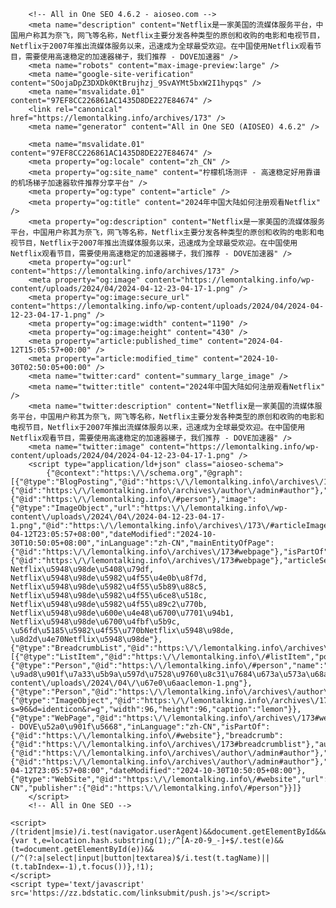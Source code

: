 <!DOCTYPE html>
<html dir="ltr" lang="zh-Hans" prefix="og: https://ogp.me/ns#">
<head>
<meta charset="UTF-8">
<meta name="viewport" content="width=device-width, initial-scale=1">
<link rel="profile" href="http://gmpg.org/xfn/11">
<title>2024年中国大陆如何注册观看Netflix</title>
	<style>img:is([sizes="auto" i], [sizes^="auto," i]) { contain-intrinsic-size: 3000px 1500px }</style>
	
		<!-- All in One SEO 4.6.2 - aioseo.com -->
		<meta name="description" content="Netflix是一家美国的流媒体服务平台，中国用户称其为奈飞，网飞等名称，Netflix主要分发各种类型的原创和收购的电影和电视节目，Netflix于2007年推出流媒体服务以来，迅速成为全球最受欢迎。在中国使用Netflix观看节目，需要使用高速稳定的加速器梯子，我们推荐 - DOVE加速器" />
		<meta name="robots" content="max-image-preview:large" />
		<meta name="google-site-verification" content="SOojaDpZ3DXDk0KtBrujhzj_9SvAYMt5bxW2I1hypqs" />
		<meta name="msvalidate.01" content="97EF8CC226861AC1435D8DE227E84674" />
		<link rel="canonical" href="https://lemontalking.info/archives/173" />
		<meta name="generator" content="All in One SEO (AIOSEO) 4.6.2" />

		<meta name="msvalidate.01" content="97EF8CC226861AC1435D8DE227E84674" />
		<meta property="og:locale" content="zh_CN" />
		<meta property="og:site_name" content="柠檬机场测评 - 高速稳定好用靠谱的机场梯子加速器软件推荐分享平台" />
		<meta property="og:type" content="article" />
		<meta property="og:title" content="2024年中国大陆如何注册观看Netflix" />
		<meta property="og:description" content="Netflix是一家美国的流媒体服务平台，中国用户称其为奈飞，网飞等名称，Netflix主要分发各种类型的原创和收购的电影和电视节目，Netflix于2007年推出流媒体服务以来，迅速成为全球最受欢迎。在中国使用Netflix观看节目，需要使用高速稳定的加速器梯子，我们推荐 - DOVE加速器" />
		<meta property="og:url" content="https://lemontalking.info/archives/173" />
		<meta property="og:image" content="https://lemontalking.info/wp-content/uploads/2024/04/2024-04-12-23-04-17-1.png" />
		<meta property="og:image:secure_url" content="https://lemontalking.info/wp-content/uploads/2024/04/2024-04-12-23-04-17-1.png" />
		<meta property="og:image:width" content="1190" />
		<meta property="og:image:height" content="430" />
		<meta property="article:published_time" content="2024-04-12T15:05:57+00:00" />
		<meta property="article:modified_time" content="2024-10-30T02:50:05+00:00" />
		<meta name="twitter:card" content="summary_large_image" />
		<meta name="twitter:title" content="2024年中国大陆如何注册观看Netflix" />
		<meta name="twitter:description" content="Netflix是一家美国的流媒体服务平台，中国用户称其为奈飞，网飞等名称，Netflix主要分发各种类型的原创和收购的电影和电视节目，Netflix于2007年推出流媒体服务以来，迅速成为全球最受欢迎。在中国使用Netflix观看节目，需要使用高速稳定的加速器梯子，我们推荐 - DOVE加速器" />
		<meta name="twitter:image" content="https://lemontalking.info/wp-content/uploads/2024/04/2024-04-12-23-04-17-1.png" />
		<script type="application/ld+json" class="aioseo-schema">
			{"@context":"https:\/\/schema.org","@graph":[{"@type":"BlogPosting","@id":"https:\/\/lemontalking.info\/archives\/173#blogposting","name":"2024\u5e74\u4e2d\u56fd\u5927\u9646\u5982\u4f55\u6ce8\u518c\u89c2\u770bNetflix","headline":"2024\u5e74\u4e2d\u56fd\u5927\u9646\u5982\u4f55\u6ce8\u518c\u89c2\u770bNetflix","author":{"@id":"https:\/\/lemontalking.info\/archives\/author\/admin#author"},"publisher":{"@id":"https:\/\/lemontalking.info\/#person"},"image":{"@type":"ImageObject","url":"https:\/\/lemontalking.info\/wp-content\/uploads\/2024\/04\/2024-04-12-23-04-17-1.png","@id":"https:\/\/lemontalking.info\/archives\/173\/#articleImage","width":1190,"height":430},"datePublished":"2024-04-12T23:05:57+08:00","dateModified":"2024-10-30T10:50:05+08:00","inLanguage":"zh-CN","mainEntityOfPage":{"@id":"https:\/\/lemontalking.info\/archives\/173#webpage"},"isPartOf":{"@id":"https:\/\/lemontalking.info\/archives\/173#webpage"},"articleSection":"\u8d44\u6e90\u6559\u7a0b, Netflix\u5948\u98de\u5408\u79df, Netflix\u5948\u98de\u5982\u4f55\u4e0b\u8f7d, Netflix\u5948\u98de\u5982\u4f55\u5b89\u88c5, Netflix\u5948\u98de\u5982\u4f55\u6ce8\u518c, Netflix\u5948\u98de\u5982\u4f55\u89c2\u770b, Netflix\u5948\u98de\u600e\u4e48\u6700\u7701\u94b1, Netflix\u5948\u98de\u6700\u4fbf\u5b9c, \u56fd\u5185\u5982\u4f55\u770bNetflix\u5948\u98de, \u8d2d\u4e70Netflix\u5948\u98de"},{"@type":"BreadcrumbList","@id":"https:\/\/lemontalking.info\/archives\/173#breadcrumblist","itemListElement":[{"@type":"ListItem","@id":"https:\/\/lemontalking.info\/#listItem","position":1,"name":"\u4e3b\u9801"}]},{"@type":"Person","@id":"https:\/\/lemontalking.info\/#person","name":"\u67e0\u6aac\u7535\u53f0-\u9ad8\u901f\u7a33\u5b9a\u597d\u7528\u9760\u8c31\u7684\u673a\u573a\u68af\u5b50\u52a0\u901f\u5668\u8f6f\u4ef6\u63a8\u8350\u5206\u4eab\u5e73\u53f0","image":"https:\/\/lemontalking.info\/wp-content\/uploads\/2024\/04\/\u67e0\u6aaclemon-1.png"},{"@type":"Person","@id":"https:\/\/lemontalking.info\/archives\/author\/admin#author","url":"https:\/\/lemontalking.info\/archives\/author\/admin","name":"lemon","image":{"@type":"ImageObject","@id":"https:\/\/lemontalking.info\/archives\/173#authorImage","url":"https:\/\/secure.gravatar.com\/avatar\/5bc902b79810261e27a40a65643e2e78?s=96&d=identicon&r=g","width":96,"height":96,"caption":"lemon"}},{"@type":"WebPage","@id":"https:\/\/lemontalking.info\/archives\/173#webpage","url":"https:\/\/lemontalking.info\/archives\/173","name":"2024\u5e74\u4e2d\u56fd\u5927\u9646\u5982\u4f55\u6ce8\u518c\u89c2\u770bNetflix","description":"Netflix\u662f\u4e00\u5bb6\u7f8e\u56fd\u7684\u6d41\u5a92\u4f53\u670d\u52a1\u5e73\u53f0\uff0c\u4e2d\u56fd\u7528\u6237\u79f0\u5176\u4e3a\u5948\u98de\uff0c\u7f51\u98de\u7b49\u540d\u79f0\uff0cNetflix\u4e3b\u8981\u5206\u53d1\u5404\u79cd\u7c7b\u578b\u7684\u539f\u521b\u548c\u6536\u8d2d\u7684\u7535\u5f71\u548c\u7535\u89c6\u8282\u76ee\uff0cNetflix\u4e8e2007\u5e74\u63a8\u51fa\u6d41\u5a92\u4f53\u670d\u52a1\u4ee5\u6765\uff0c\u8fc5\u901f\u6210\u4e3a\u5168\u7403\u6700\u53d7\u6b22\u8fce\u3002\u5728\u4e2d\u56fd\u4f7f\u7528Netflix\u89c2\u770b\u8282\u76ee\uff0c\u9700\u8981\u4f7f\u7528\u9ad8\u901f\u7a33\u5b9a\u7684\u52a0\u901f\u5668\u68af\u5b50\uff0c\u6211\u4eec\u63a8\u8350 - DOVE\u52a0\u901f\u5668","inLanguage":"zh-CN","isPartOf":{"@id":"https:\/\/lemontalking.info\/#website"},"breadcrumb":{"@id":"https:\/\/lemontalking.info\/archives\/173#breadcrumblist"},"author":{"@id":"https:\/\/lemontalking.info\/archives\/author\/admin#author"},"creator":{"@id":"https:\/\/lemontalking.info\/archives\/author\/admin#author"},"datePublished":"2024-04-12T23:05:57+08:00","dateModified":"2024-10-30T10:50:05+08:00"},{"@type":"WebSite","@id":"https:\/\/lemontalking.info\/#website","url":"https:\/\/lemontalking.info\/","name":"\u67e0\u6aac\u7535\u53f0","description":"\u9ad8\u901f\u7a33\u5b9a\u597d\u7528\u9760\u8c31\u7684\u673a\u573a\u68af\u5b50\u52a0\u901f\u5668\u8f6f\u4ef6\u63a8\u8350\u5206\u4eab\u5e73\u53f0","inLanguage":"zh-CN","publisher":{"@id":"https:\/\/lemontalking.info\/#person"}}]}
		</script>
		<!-- All in One SEO -->

<link rel='dns-prefetch' href='//lemontalking.info' />
<link rel='dns-prefetch' href='//www.googletagmanager.com' />
<link rel='dns-prefetch' href='//fonts.googleapis.com' />
<link rel="alternate" type="application/rss+xml" title="柠檬机场测评 &raquo; Feed" href="https://lemontalking.info/feed" />
<link rel="alternate" type="application/rss+xml" title="柠檬机场测评 &raquo; 评论 Feed" href="https://lemontalking.info/comments/feed" />
<link rel="alternate" type="application/rss+xml" title="柠檬机场测评 &raquo; 2024年中国大陆如何注册观看Netflix 评论 Feed" href="https://lemontalking.info/archives/173/feed" />
		<!-- This site uses the Google Analytics by MonsterInsights plugin v9.2.2 - Using Analytics tracking - https://www.monsterinsights.com/ -->
		<!-- Note: MonsterInsights is not currently configured on this site. The site owner needs to authenticate with Google Analytics in the MonsterInsights settings panel. -->
					<!-- No tracking code set -->
				<!-- / Google Analytics by MonsterInsights -->
		<script type="text/javascript">
/* <![CDATA[ */
window._wpemojiSettings = {"baseUrl":"https:\/\/s.w.org\/images\/core\/emoji\/15.0.3\/72x72\/","ext":".png","svgUrl":"https:\/\/s.w.org\/images\/core\/emoji\/15.0.3\/svg\/","svgExt":".svg","source":{"concatemoji":"https:\/\/lemontalking.info\/wp-includes\/js\/wp-emoji-release.min.js?ver=6.7.1"}};
/*! This file is auto-generated */
!function(i,n){var o,s,e;function c(e){try{var t={supportTests:e,timestamp:(new Date).valueOf()};sessionStorage.setItem(o,JSON.stringify(t))}catch(e){}}function p(e,t,n){e.clearRect(0,0,e.canvas.width,e.canvas.height),e.fillText(t,0,0);var t=new Uint32Array(e.getImageData(0,0,e.canvas.width,e.canvas.height).data),r=(e.clearRect(0,0,e.canvas.width,e.canvas.height),e.fillText(n,0,0),new Uint32Array(e.getImageData(0,0,e.canvas.width,e.canvas.height).data));return t.every(function(e,t){return e===r[t]})}function u(e,t,n){switch(t){case"flag":return n(e,"\ud83c\udff3\ufe0f\u200d\u26a7\ufe0f","\ud83c\udff3\ufe0f\u200b\u26a7\ufe0f")?!1:!n(e,"\ud83c\uddfa\ud83c\uddf3","\ud83c\uddfa\u200b\ud83c\uddf3")&&!n(e,"\ud83c\udff4\udb40\udc67\udb40\udc62\udb40\udc65\udb40\udc6e\udb40\udc67\udb40\udc7f","\ud83c\udff4\u200b\udb40\udc67\u200b\udb40\udc62\u200b\udb40\udc65\u200b\udb40\udc6e\u200b\udb40\udc67\u200b\udb40\udc7f");case"emoji":return!n(e,"\ud83d\udc26\u200d\u2b1b","\ud83d\udc26\u200b\u2b1b")}return!1}function f(e,t,n){var r="undefined"!=typeof WorkerGlobalScope&&self instanceof WorkerGlobalScope?new OffscreenCanvas(300,150):i.createElement("canvas"),a=r.getContext("2d",{willReadFrequently:!0}),o=(a.textBaseline="top",a.font="600 32px Arial",{});return e.forEach(function(e){o[e]=t(a,e,n)}),o}function t(e){var t=i.createElement("script");t.src=e,t.defer=!0,i.head.appendChild(t)}"undefined"!=typeof Promise&&(o="wpEmojiSettingsSupports",s=["flag","emoji"],n.supports={everything:!0,everythingExceptFlag:!0},e=new Promise(function(e){i.addEventListener("DOMContentLoaded",e,{once:!0})}),new Promise(function(t){var n=function(){try{var e=JSON.parse(sessionStorage.getItem(o));if("object"==typeof e&&"number"==typeof e.timestamp&&(new Date).valueOf()<e.timestamp+604800&&"object"==typeof e.supportTests)return e.supportTests}catch(e){}return null}();if(!n){if("undefined"!=typeof Worker&&"undefined"!=typeof OffscreenCanvas&&"undefined"!=typeof URL&&URL.createObjectURL&&"undefined"!=typeof Blob)try{var e="postMessage("+f.toString()+"("+[JSON.stringify(s),u.toString(),p.toString()].join(",")+"));",r=new Blob([e],{type:"text/javascript"}),a=new Worker(URL.createObjectURL(r),{name:"wpTestEmojiSupports"});return void(a.onmessage=function(e){c(n=e.data),a.terminate(),t(n)})}catch(e){}c(n=f(s,u,p))}t(n)}).then(function(e){for(var t in e)n.supports[t]=e[t],n.supports.everything=n.supports.everything&&n.supports[t],"flag"!==t&&(n.supports.everythingExceptFlag=n.supports.everythingExceptFlag&&n.supports[t]);n.supports.everythingExceptFlag=n.supports.everythingExceptFlag&&!n.supports.flag,n.DOMReady=!1,n.readyCallback=function(){n.DOMReady=!0}}).then(function(){return e}).then(function(){var e;n.supports.everything||(n.readyCallback(),(e=n.source||{}).concatemoji?t(e.concatemoji):e.wpemoji&&e.twemoji&&(t(e.twemoji),t(e.wpemoji)))}))}((window,document),window._wpemojiSettings);
/* ]]> */
</script>
<style id='wp-emoji-styles-inline-css' type='text/css'>

	img.wp-smiley, img.emoji {
		display: inline !important;
		border: none !important;
		box-shadow: none !important;
		height: 1em !important;
		width: 1em !important;
		margin: 0 0.07em !important;
		vertical-align: -0.1em !important;
		background: none !important;
		padding: 0 !important;
	}
</style>
<link rel='stylesheet' id='wp-block-library-css' href='https://lemontalking.info/wp-includes/css/dist/block-library/style.min.css?ver=6.7.1' type='text/css' media='all' />
<style id='classic-theme-styles-inline-css' type='text/css'>
/*! This file is auto-generated */
.wp-block-button__link{color:#fff;background-color:#32373c;border-radius:9999px;box-shadow:none;text-decoration:none;padding:calc(.667em + 2px) calc(1.333em + 2px);font-size:1.125em}.wp-block-file__button{background:#32373c;color:#fff;text-decoration:none}
</style>
<style id='global-styles-inline-css' type='text/css'>
:root{--wp--preset--aspect-ratio--square: 1;--wp--preset--aspect-ratio--4-3: 4/3;--wp--preset--aspect-ratio--3-4: 3/4;--wp--preset--aspect-ratio--3-2: 3/2;--wp--preset--aspect-ratio--2-3: 2/3;--wp--preset--aspect-ratio--16-9: 16/9;--wp--preset--aspect-ratio--9-16: 9/16;--wp--preset--color--black: #000000;--wp--preset--color--cyan-bluish-gray: #abb8c3;--wp--preset--color--white: #ffffff;--wp--preset--color--pale-pink: #f78da7;--wp--preset--color--vivid-red: #cf2e2e;--wp--preset--color--luminous-vivid-orange: #ff6900;--wp--preset--color--luminous-vivid-amber: #fcb900;--wp--preset--color--light-green-cyan: #7bdcb5;--wp--preset--color--vivid-green-cyan: #00d084;--wp--preset--color--pale-cyan-blue: #8ed1fc;--wp--preset--color--vivid-cyan-blue: #0693e3;--wp--preset--color--vivid-purple: #9b51e0;--wp--preset--gradient--vivid-cyan-blue-to-vivid-purple: linear-gradient(135deg,rgba(6,147,227,1) 0%,rgb(155,81,224) 100%);--wp--preset--gradient--light-green-cyan-to-vivid-green-cyan: linear-gradient(135deg,rgb(122,220,180) 0%,rgb(0,208,130) 100%);--wp--preset--gradient--luminous-vivid-amber-to-luminous-vivid-orange: linear-gradient(135deg,rgba(252,185,0,1) 0%,rgba(255,105,0,1) 100%);--wp--preset--gradient--luminous-vivid-orange-to-vivid-red: linear-gradient(135deg,rgba(255,105,0,1) 0%,rgb(207,46,46) 100%);--wp--preset--gradient--very-light-gray-to-cyan-bluish-gray: linear-gradient(135deg,rgb(238,238,238) 0%,rgb(169,184,195) 100%);--wp--preset--gradient--cool-to-warm-spectrum: linear-gradient(135deg,rgb(74,234,220) 0%,rgb(151,120,209) 20%,rgb(207,42,186) 40%,rgb(238,44,130) 60%,rgb(251,105,98) 80%,rgb(254,248,76) 100%);--wp--preset--gradient--blush-light-purple: linear-gradient(135deg,rgb(255,206,236) 0%,rgb(152,150,240) 100%);--wp--preset--gradient--blush-bordeaux: linear-gradient(135deg,rgb(254,205,165) 0%,rgb(254,45,45) 50%,rgb(107,0,62) 100%);--wp--preset--gradient--luminous-dusk: linear-gradient(135deg,rgb(255,203,112) 0%,rgb(199,81,192) 50%,rgb(65,88,208) 100%);--wp--preset--gradient--pale-ocean: linear-gradient(135deg,rgb(255,245,203) 0%,rgb(182,227,212) 50%,rgb(51,167,181) 100%);--wp--preset--gradient--electric-grass: linear-gradient(135deg,rgb(202,248,128) 0%,rgb(113,206,126) 100%);--wp--preset--gradient--midnight: linear-gradient(135deg,rgb(2,3,129) 0%,rgb(40,116,252) 100%);--wp--preset--font-size--small: 13px;--wp--preset--font-size--medium: 20px;--wp--preset--font-size--large: 36px;--wp--preset--font-size--x-large: 42px;--wp--preset--spacing--20: 0.44rem;--wp--preset--spacing--30: 0.67rem;--wp--preset--spacing--40: 1rem;--wp--preset--spacing--50: 1.5rem;--wp--preset--spacing--60: 2.25rem;--wp--preset--spacing--70: 3.38rem;--wp--preset--spacing--80: 5.06rem;--wp--preset--shadow--natural: 6px 6px 9px rgba(0, 0, 0, 0.2);--wp--preset--shadow--deep: 12px 12px 50px rgba(0, 0, 0, 0.4);--wp--preset--shadow--sharp: 6px 6px 0px rgba(0, 0, 0, 0.2);--wp--preset--shadow--outlined: 6px 6px 0px -3px rgba(255, 255, 255, 1), 6px 6px rgba(0, 0, 0, 1);--wp--preset--shadow--crisp: 6px 6px 0px rgba(0, 0, 0, 1);}:where(.is-layout-flex){gap: 0.5em;}:where(.is-layout-grid){gap: 0.5em;}body .is-layout-flex{display: flex;}.is-layout-flex{flex-wrap: wrap;align-items: center;}.is-layout-flex > :is(*, div){margin: 0;}body .is-layout-grid{display: grid;}.is-layout-grid > :is(*, div){margin: 0;}:where(.wp-block-columns.is-layout-flex){gap: 2em;}:where(.wp-block-columns.is-layout-grid){gap: 2em;}:where(.wp-block-post-template.is-layout-flex){gap: 1.25em;}:where(.wp-block-post-template.is-layout-grid){gap: 1.25em;}.has-black-color{color: var(--wp--preset--color--black) !important;}.has-cyan-bluish-gray-color{color: var(--wp--preset--color--cyan-bluish-gray) !important;}.has-white-color{color: var(--wp--preset--color--white) !important;}.has-pale-pink-color{color: var(--wp--preset--color--pale-pink) !important;}.has-vivid-red-color{color: var(--wp--preset--color--vivid-red) !important;}.has-luminous-vivid-orange-color{color: var(--wp--preset--color--luminous-vivid-orange) !important;}.has-luminous-vivid-amber-color{color: var(--wp--preset--color--luminous-vivid-amber) !important;}.has-light-green-cyan-color{color: var(--wp--preset--color--light-green-cyan) !important;}.has-vivid-green-cyan-color{color: var(--wp--preset--color--vivid-green-cyan) !important;}.has-pale-cyan-blue-color{color: var(--wp--preset--color--pale-cyan-blue) !important;}.has-vivid-cyan-blue-color{color: var(--wp--preset--color--vivid-cyan-blue) !important;}.has-vivid-purple-color{color: var(--wp--preset--color--vivid-purple) !important;}.has-black-background-color{background-color: var(--wp--preset--color--black) !important;}.has-cyan-bluish-gray-background-color{background-color: var(--wp--preset--color--cyan-bluish-gray) !important;}.has-white-background-color{background-color: var(--wp--preset--color--white) !important;}.has-pale-pink-background-color{background-color: var(--wp--preset--color--pale-pink) !important;}.has-vivid-red-background-color{background-color: var(--wp--preset--color--vivid-red) !important;}.has-luminous-vivid-orange-background-color{background-color: var(--wp--preset--color--luminous-vivid-orange) !important;}.has-luminous-vivid-amber-background-color{background-color: var(--wp--preset--color--luminous-vivid-amber) !important;}.has-light-green-cyan-background-color{background-color: var(--wp--preset--color--light-green-cyan) !important;}.has-vivid-green-cyan-background-color{background-color: var(--wp--preset--color--vivid-green-cyan) !important;}.has-pale-cyan-blue-background-color{background-color: var(--wp--preset--color--pale-cyan-blue) !important;}.has-vivid-cyan-blue-background-color{background-color: var(--wp--preset--color--vivid-cyan-blue) !important;}.has-vivid-purple-background-color{background-color: var(--wp--preset--color--vivid-purple) !important;}.has-black-border-color{border-color: var(--wp--preset--color--black) !important;}.has-cyan-bluish-gray-border-color{border-color: var(--wp--preset--color--cyan-bluish-gray) !important;}.has-white-border-color{border-color: var(--wp--preset--color--white) !important;}.has-pale-pink-border-color{border-color: var(--wp--preset--color--pale-pink) !important;}.has-vivid-red-border-color{border-color: var(--wp--preset--color--vivid-red) !important;}.has-luminous-vivid-orange-border-color{border-color: var(--wp--preset--color--luminous-vivid-orange) !important;}.has-luminous-vivid-amber-border-color{border-color: var(--wp--preset--color--luminous-vivid-amber) !important;}.has-light-green-cyan-border-color{border-color: var(--wp--preset--color--light-green-cyan) !important;}.has-vivid-green-cyan-border-color{border-color: var(--wp--preset--color--vivid-green-cyan) !important;}.has-pale-cyan-blue-border-color{border-color: var(--wp--preset--color--pale-cyan-blue) !important;}.has-vivid-cyan-blue-border-color{border-color: var(--wp--preset--color--vivid-cyan-blue) !important;}.has-vivid-purple-border-color{border-color: var(--wp--preset--color--vivid-purple) !important;}.has-vivid-cyan-blue-to-vivid-purple-gradient-background{background: var(--wp--preset--gradient--vivid-cyan-blue-to-vivid-purple) !important;}.has-light-green-cyan-to-vivid-green-cyan-gradient-background{background: var(--wp--preset--gradient--light-green-cyan-to-vivid-green-cyan) !important;}.has-luminous-vivid-amber-to-luminous-vivid-orange-gradient-background{background: var(--wp--preset--gradient--luminous-vivid-amber-to-luminous-vivid-orange) !important;}.has-luminous-vivid-orange-to-vivid-red-gradient-background{background: var(--wp--preset--gradient--luminous-vivid-orange-to-vivid-red) !important;}.has-very-light-gray-to-cyan-bluish-gray-gradient-background{background: var(--wp--preset--gradient--very-light-gray-to-cyan-bluish-gray) !important;}.has-cool-to-warm-spectrum-gradient-background{background: var(--wp--preset--gradient--cool-to-warm-spectrum) !important;}.has-blush-light-purple-gradient-background{background: var(--wp--preset--gradient--blush-light-purple) !important;}.has-blush-bordeaux-gradient-background{background: var(--wp--preset--gradient--blush-bordeaux) !important;}.has-luminous-dusk-gradient-background{background: var(--wp--preset--gradient--luminous-dusk) !important;}.has-pale-ocean-gradient-background{background: var(--wp--preset--gradient--pale-ocean) !important;}.has-electric-grass-gradient-background{background: var(--wp--preset--gradient--electric-grass) !important;}.has-midnight-gradient-background{background: var(--wp--preset--gradient--midnight) !important;}.has-small-font-size{font-size: var(--wp--preset--font-size--small) !important;}.has-medium-font-size{font-size: var(--wp--preset--font-size--medium) !important;}.has-large-font-size{font-size: var(--wp--preset--font-size--large) !important;}.has-x-large-font-size{font-size: var(--wp--preset--font-size--x-large) !important;}
:where(.wp-block-post-template.is-layout-flex){gap: 1.25em;}:where(.wp-block-post-template.is-layout-grid){gap: 1.25em;}
:where(.wp-block-columns.is-layout-flex){gap: 2em;}:where(.wp-block-columns.is-layout-grid){gap: 2em;}
:root :where(.wp-block-pullquote){font-size: 1.5em;line-height: 1.6;}
</style>
<link rel='stylesheet' id='ansar-import-css' href='https://lemontalking.info/wp-content/plugins/ansar-import/public/css/ansar-import-public.css?ver=1.0.5' type='text/css' media='all' />
<link rel='stylesheet' id='blogus-fonts-css' href='//fonts.googleapis.com/css?family=Rubik%3A400%2C500%2C700%7CJosefin+Sans%3A400%2C500%2C700%26display%3Dswap&#038;subset=latin%2Clatin-ext' type='text/css' media='all' />
<link rel='stylesheet' id='blogus-google-fonts-css' href='//fonts.googleapis.com/css?family=ABeeZee%7CAbel%7CAbril+Fatface%7CAclonica%7CAcme%7CActor%7CAdamina%7CAdvent+Pro%7CAguafina+Script%7CAkronim%7CAladin%7CAldrich%7CAlef%7CAlegreya%7CAlegreya+SC%7CAlegreya+Sans%7CAlegreya+Sans+SC%7CAlex+Brush%7CAlfa+Slab+One%7CAlice%7CAlike%7CAlike+Angular%7CAllan%7CAllerta%7CAllerta+Stencil%7CAllura%7CAlmendra%7CAlmendra+Display%7CAlmendra+SC%7CAmarante%7CAmaranth%7CAmatic+SC%7CAmatica+SC%7CAmethysta%7CAmiko%7CAmiri%7CAmita%7CAnaheim%7CAndada%7CAndika%7CAngkor%7CAnnie+Use+Your+Telescope%7CAnonymous+Pro%7CAntic%7CAntic+Didone%7CAntic+Slab%7CAnton%7CArapey%7CArbutus%7CArbutus+Slab%7CArchitects+Daughter%7CArchivo+Black%7CArchivo+Narrow%7CAref+Ruqaa%7CArima+Madurai%7CArimo%7CArizonia%7CArmata%7CArtifika%7CArvo%7CArya%7CAsap%7CAsar%7CAsset%7CAssistant%7CAstloch%7CAsul%7CAthiti%7CAtma%7CAtomic+Age%7CAubrey%7CAudiowide%7CAutour+One%7CAverage%7CAverage+Sans%7CAveria+Gruesa+Libre%7CAveria+Libre%7CAveria+Sans+Libre%7CAveria+Serif+Libre%7CBad+Script%7CBaloo%7CBaloo+Bhai%7CBaloo+Da%7CBaloo+Thambi%7CBalthazar%7CBangers%7CBasic%7CBattambang%7CBaumans%7CBayon%7CBelgrano%7CBelleza%7CBenchNine%7CBentham%7CBerkshire+Swash%7CBevan%7CBigelow+Rules%7CBigshot+One%7CBilbo%7CBilbo+Swash+Caps%7CBioRhyme%7CBioRhyme+Expanded%7CBiryani%7CBitter%7CBlack+Ops+One%7CBokor%7CBonbon%7CBoogaloo%7CBowlby+One%7CBowlby+One+SC%7CBrawler%7CBree+Serif%7CBubblegum+Sans%7CBubbler+One%7CBuda%7CBuenard%7CBungee%7CBungee+Hairline%7CBungee+Inline%7CBungee+Outline%7CBungee+Shade%7CButcherman%7CButterfly+Kids%7CCabin%7CCabin+Condensed%7CCabin+Sketch%7CCaesar+Dressing%7CCagliostro%7CCairo%7CCalligraffitti%7CCambay%7CCambo%7CCandal%7CCantarell%7CCantata+One%7CCantora+One%7CCapriola%7CCardo%7CCarme%7CCarrois+Gothic%7CCarrois+Gothic+SC%7CCarter+One%7CCatamaran%7CCaudex%7CCaveat%7CCaveat+Brush%7CCedarville+Cursive%7CCeviche+One%7CChanga%7CChanga+One%7CChango%7CChathura%7CChau+Philomene+One%7CChela+One%7CChelsea+Market%7CChenla%7CCherry+Cream+Soda%7CCherry+Swash%7CChewy%7CChicle%7CChivo%7CChonburi%7CCinzel%7CCinzel+Decorative%7CClicker+Script%7CCoda%7CCoda+Caption%7CCodystar%7CCoiny%7CCombo%7CComfortaa%7CComing+Soon%7CConcert+One%7CCondiment%7CContent%7CContrail+One%7CConvergence%7CCookie%7CCopse%7CCorben%7CCormorant%7CCormorant+Garamond%7CCormorant+Infant%7CCormorant+SC%7CCormorant+Unicase%7CCormorant+Upright%7CCourgette%7CCousine%7CCoustard%7CCovered+By+Your+Grace%7CCrafty+Girls%7CCreepster%7CCrete+Round%7CCrimson+Text%7CCroissant+One%7CCrushed%7CCuprum%7CCutive%7CCutive+Mono%7CDamion%7CDancing+Script%7CDangrek%7CDavid+Libre%7CDawning+of+a+New+Day%7CDays+One%7CDekko%7CDelius%7CDelius+Swash+Caps%7CDelius+Unicase%7CDella+Respira%7CDenk+One%7CDevonshire%7CDhurjati%7CDidact+Gothic%7CDiplomata%7CDiplomata+SC%7CDomine%7CDonegal+One%7CDoppio+One%7CDorsa%7CDosis%7CDr+Sugiyama%7CDroid+Sans%7CDroid+Sans+Mono%7CDroid+Serif%7CDuru+Sans%7CDynalight%7CEB+Garamond%7CEagle+Lake%7CEater%7CEconomica%7CEczar%7CEk+Mukta%7CEl+Messiri%7CElectrolize%7CElsie%7CElsie+Swash+Caps%7CEmblema+One%7CEmilys+Candy%7CEngagement%7CEnglebert%7CEnriqueta%7CErica+One%7CEsteban%7CEuphoria+Script%7CEwert%7CExo%7CExo+2%7CExpletus+Sans%7CFanwood+Text%7CFarsan%7CFascinate%7CFascinate+Inline%7CFaster+One%7CFasthand%7CFauna+One%7CFederant%7CFedero%7CFelipa%7CFenix%7CFinger+Paint%7CFira+Mono%7CFira+Sans%7CFjalla+One%7CFjord+One%7CFlamenco%7CFlavors%7CFondamento%7CFontdiner+Swanky%7CForum%7CFrancois+One%7CFrank+Ruhl+Libre%7CFreckle+Face%7CFredericka+the+Great%7CFredoka+One%7CFreehand%7CFresca%7CFrijole%7CFruktur%7CFugaz+One%7CGFS+Didot%7CGFS+Neohellenic%7CGabriela%7CGafata%7CGalada%7CGaldeano%7CGalindo%7CGentium+Basic%7CGentium+Book+Basic%7CGeo%7CGeostar%7CGeostar+Fill%7CGermania+One%7CGidugu%7CGilda+Display%7CGive+You+Glory%7CGlass+Antiqua%7CGlegoo%7CGloria+Hallelujah%7CGoblin+One%7CGochi+Hand%7CGorditas%7CGoudy+Bookletter+1911%7CGraduate%7CGrand+Hotel%7CGravitas+One%7CGreat+Vibes%7CGriffy%7CGruppo%7CGudea%7CGurajada%7CHabibi%7CHalant%7CHammersmith+One%7CHanalei%7CHanalei+Fill%7CHandlee%7CHanuman%7CHappy+Monkey%7CHarmattan%7CHeadland+One%7CHeebo%7CHenny+Penny%7CHerr+Von+Muellerhoff%7CHind%7CHind+Guntur%7CHind+Madurai%7CHind+Siliguri%7CHind+Vadodara%7CHoltwood+One+SC%7CHomemade+Apple%7CHomenaje%7CIM+Fell+DW+Pica%7CIM+Fell+DW+Pica+SC%7CIM+Fell+Double+Pica%7CIM+Fell+Double+Pica+SC%7CIM+Fell+English%7CIM+Fell+English+SC%7CIM+Fell+French+Canon%7CIM+Fell+French+Canon+SC%7CIM+Fell+Great+Primer%7CIM+Fell+Great+Primer+SC%7CIceberg%7CIceland%7CImprima%7CInconsolata%7CInder%7CIndie+Flower%7CInika%7CInknut+Antiqua%7CIrish+Grover%7CIstok+Web%7CItaliana%7CItalianno%7CItim%7CJacques+Francois%7CJacques+Francois+Shadow%7CJaldi%7CJim+Nightshade%7CJockey+One%7CJolly+Lodger%7CJomhuria%7CJosefin+Sans%7CJosefin+Slab%7CJoti+One%7CJudson%7CJulee%7CJulius+Sans+One%7CJunge%7CJura%7CJust+Another+Hand%7CJust+Me+Again+Down+Here%7CKadwa%7CKalam%7CKameron%7CKanit%7CKantumruy%7CKarla%7CKarma%7CKatibeh%7CKaushan+Script%7CKavivanar%7CKavoon%7CKdam+Thmor%7CKeania+One%7CKelly+Slab%7CKenia%7CKhand%7CKhmer%7CKhula%7CKite+One%7CKnewave%7CKotta+One%7CKoulen%7CKranky%7CKreon%7CKristi%7CKrona+One%7CKumar+One%7CKumar+One+Outline%7CKurale%7CLa+Belle+Aurore%7CLaila%7CLakki+Reddy%7CLalezar%7CLancelot%7CLateef%7CLato%7CLeague+Script%7CLeckerli+One%7CLedger%7CLekton%7CLemon%7CLemonada%7CLibre+Baskerville%7CLibre+Franklin%7CLife+Savers%7CLilita+One%7CLily+Script+One%7CLimelight%7CLinden+Hill%7CLobster%7CLobster+Two%7CLondrina+Outline%7CLondrina+Shadow%7CLondrina+Sketch%7CLondrina+Solid%7CLora%7CLove+Ya+Like+A+Sister%7CLoved+by+the+King%7CLovers+Quarrel%7CLuckiest+Guy%7CLusitana%7CLustria%7CMacondo%7CMacondo+Swash+Caps%7CMada%7CMagra%7CMaiden+Orange%7CMaitree%7CMako%7CMallanna%7CMandali%7CMarcellus%7CMarcellus+SC%7CMarck+Script%7CMargarine%7CMarko+One%7CMarmelad%7CMartel%7CMartel+Sans%7CMarvel%7CMate%7CMate+SC%7CMaven+Pro%7CMcLaren%7CMeddon%7CMedievalSharp%7CMedula+One%7CMeera+Inimai%7CMegrim%7CMeie+Script%7CMerienda%7CMerienda+One%7CMerriweather%7CMerriweather+Sans%7CMetal%7CMetal+Mania%7CMetamorphous%7CMetrophobic%7CMichroma%7CMilonga%7CMiltonian%7CMiltonian+Tattoo%7CMiniver%7CMiriam+Libre%7CMirza%7CMiss+Fajardose%7CMitr%7CModak%7CModern+Antiqua%7CMogra%7CMolengo%7CMolle%7CMonda%7CMonofett%7CMonoton%7CMonsieur+La+Doulaise%7CMontaga%7CMontez%7CMontserrat%7CMontserrat+Alternates%7CMontserrat+Subrayada%7CMoul%7CMoulpali%7CMountains+of+Christmas%7CMouse+Memoirs%7CMr+Bedfort%7CMr+Dafoe%7CMr+De+Haviland%7CMrs+Saint+Delafield%7CMrs+Sheppards%7CMukta+Vaani%7CMuli%7CMystery+Quest%7CNTR%7CNeucha%7CNeuton%7CNew+Rocker%7CNews+Cycle%7CNiconne%7CNixie+One%7CNobile%7CNokora%7CNorican%7CNosifer%7CNothing+You+Could+Do%7CNoticia+Text%7CNoto+Sans%7CNoto+Serif%7CNova+Cut%7CNova+Flat%7CNova+Mono%7CNova+Oval%7CNova+Round%7CNova+Script%7CNova+Slim%7CNova+Square%7CNumans%7CNunito%7COdor+Mean+Chey%7COffside%7COld+Standard+TT%7COldenburg%7COleo+Script%7COleo+Script+Swash+Caps%7COpen+Sans%7COpen+Sans+Condensed%7COranienbaum%7COrbitron%7COregano%7COrienta%7COriginal+Surfer%7COswald%7COver+the+Rainbow%7COverlock%7COverlock+SC%7COvo%7COxygen%7COxygen+Mono%7CPT+Mono%7CPT+Sans%7CPT+Sans+Caption%7CPT+Sans+Narrow%7CPT+Serif%7CPT+Serif+Caption%7CPacifico%7CPalanquin%7CPalanquin+Dark%7CPaprika%7CParisienne%7CPassero+One%7CPassion+One%7CPathway+Gothic+One%7CPatrick+Hand%7CPatrick+Hand+SC%7CPattaya%7CPatua+One%7CPavanam%7CPaytone+One%7CPeddana%7CPeralta%7CPermanent+Marker%7CPetit+Formal+Script%7CPetrona%7CPhilosopher%7CPiedra%7CPinyon+Script%7CPirata+One%7CPlaster%7CPlay%7CPlayball%7CPlayfair+Display%7CPlayfair+Display+SC%7CPodkova%7CPoiret+One%7CPoller+One%7CPoly%7CPompiere%7CPontano+Sans%7CPoppins%7CPort+Lligat+Sans%7CPort+Lligat+Slab%7CPragati+Narrow%7CPrata%7CPreahvihear%7CPress+Start+2P%7CPridi%7CPrincess+Sofia%7CProciono%7CPrompt%7CProsto+One%7CProza+Libre%7CPuritan%7CPurple+Purse%7CQuando%7CQuantico%7CQuattrocento%7CQuattrocento+Sans%7CQuestrial%7CQuicksand%7CQuintessential%7CQwigley%7CRacing+Sans+One%7CRadley%7CRajdhani%7CRakkas%7CRaleway%7CRaleway+Dots%7CRamabhadra%7CRamaraja%7CRambla%7CRammetto+One%7CRanchers%7CRancho%7CRanga%7CRasa%7CRationale%7CRavi+Prakash%7CRedressed%7CReem+Kufi%7CReenie+Beanie%7CRevalia%7CRhodium+Libre%7CRibeye%7CRibeye+Marrow%7CRighteous%7CRisque%7CRoboto%7CRoboto+Condensed%7CRoboto+Mono%7CRoboto+Slab%7CRochester%7CRock+Salt%7CRokkitt%7CRomanesco%7CRopa+Sans%7CRosario%7CRosarivo%7CRouge+Script%7CRozha+One%7CRubik%7CRubik+Mono+One%7CRubik+One%7CRuda%7CRufina%7CRuge+Boogie%7CRuluko%7CRum+Raisin%7CRuslan+Display%7CRusso+One%7CRuthie%7CRye%7CSacramento%7CSahitya%7CSail%7CSalsa%7CSanchez%7CSancreek%7CSansita+One%7CSarala%7CSarina%7CSarpanch%7CSatisfy%7CScada%7CScheherazade%7CSchoolbell%7CScope+One%7CSeaweed+Script%7CSecular+One%7CSevillana%7CSeymour+One%7CShadows+Into+Light%7CShadows+Into+Light+Two%7CShanti%7CShare%7CShare+Tech%7CShare+Tech+Mono%7CShojumaru%7CShort+Stack%7CShrikhand%7CSiemreap%7CSigmar+One%7CSignika%7CSignika+Negative%7CSimonetta%7CSintony%7CSirin+Stencil%7CSix+Caps%7CSkranji%7CSlabo+13px%7CSlabo+27px%7CSlackey%7CSmokum%7CSmythe%7CSniglet%7CSnippet%7CSnowburst+One%7CSofadi+One%7CSofia%7CSonsie+One%7CSorts+Mill+Goudy%7CSource+Code+Pro%7CSource+Sans+Pro%7CSource+Serif+Pro%7CSpace+Mono%7CSpecial+Elite%7CSpicy+Rice%7CSpinnaker%7CSpirax%7CSquada+One%7CSree+Krushnadevaraya%7CSriracha%7CStalemate%7CStalinist+One%7CStardos+Stencil%7CStint+Ultra+Condensed%7CStint+Ultra+Expanded%7CStoke%7CStrait%7CSue+Ellen+Francisco%7CSuez+One%7CSumana%7CSunshiney%7CSupermercado+One%7CSura%7CSuranna%7CSuravaram%7CSuwannaphum%7CSwanky+and+Moo+Moo%7CSyncopate%7CTangerine%7CTaprom%7CTauri%7CTaviraj%7CTeko%7CTelex%7CTenali+Ramakrishna%7CTenor+Sans%7CText+Me+One%7CThe+Girl+Next+Door%7CTienne%7CTillana%7CTimmana%7CTinos%7CTitan+One%7CTitillium+Web%7CTrade+Winds%7CTrirong%7CTrocchi%7CTrochut%7CTrykker%7CTulpen+One%7CUbuntu%7CUbuntu+Condensed%7CUbuntu+Mono%7CUltra%7CUncial+Antiqua%7CUnderdog%7CUnica+One%7CUnifrakturCook%7CUnifrakturMaguntia%7CUnkempt%7CUnlock%7CUnna%7CVT323%7CVampiro+One%7CVarela%7CVarela+Round%7CVast+Shadow%7CVesper+Libre%7CVibur%7CVidaloka%7CViga%7CVoces%7CVolkhov%7CVollkorn%7CVoltaire%7CWaiting+for+the+Sunrise%7CWallpoet%7CWalter+Turncoat%7CWarnes%7CWellfleet%7CWendy+One%7CWire+One%7CWork+Sans%7CYanone+Kaffeesatz%7CYantramanav%7CYatra+One%7CYellowtail%7CYeseva+One%7CYesteryear%7CYrsa%7CZeyada&#038;subset=latin%2Clatin-ext' type='text/css' media='all' />
<link rel='stylesheet' id='bootstrap-css' href='https://lemontalking.info/wp-content/themes/blogus/css/bootstrap.css?ver=6.7.1' type='text/css' media='all' />
<link rel='stylesheet' id='blogus-style-css' href='https://lemontalking.info/wp-content/themes/blogus/style.css?ver=6.7.1' type='text/css' media='all' />
<link rel='stylesheet' id='blogus-default-css' href='https://lemontalking.info/wp-content/themes/blogus/css/colors/default.css?ver=6.7.1' type='text/css' media='all' />
<link rel='stylesheet' id='all-css-css' href='https://lemontalking.info/wp-content/themes/blogus/css/all.css?ver=6.7.1' type='text/css' media='all' />
<link rel='stylesheet' id='dark-css' href='https://lemontalking.info/wp-content/themes/blogus/css/colors/dark.css?ver=6.7.1' type='text/css' media='all' />
<link rel='stylesheet' id='swiper-bundle-css-css' href='https://lemontalking.info/wp-content/themes/blogus/css/swiper-bundle.css?ver=6.7.1' type='text/css' media='all' />
<link rel='stylesheet' id='smartmenus-css' href='https://lemontalking.info/wp-content/themes/blogus/css/jquery.smartmenus.bootstrap.css?ver=6.7.1' type='text/css' media='all' />
<link rel='stylesheet' id='animate-css' href='https://lemontalking.info/wp-content/themes/blogus/css/animate.css?ver=6.7.1' type='text/css' media='all' />
<link rel='stylesheet' id='blogus-custom-css-css' href='https://lemontalking.info/wp-content/themes/blogus/inc/ansar/customize/css/customizer.css?ver=1.0' type='text/css' media='all' />
<script type="text/javascript" src="https://lemontalking.info/wp-includes/js/jquery/jquery.min.js?ver=3.7.1" id="jquery-core-js"></script>
<script type="text/javascript" src="https://lemontalking.info/wp-includes/js/jquery/jquery-migrate.min.js?ver=3.4.1" id="jquery-migrate-js"></script>
<script type="text/javascript" src="https://lemontalking.info/wp-content/plugins/ansar-import/public/js/ansar-import-public.js?ver=1.0.5" id="ansar-import-js"></script>
<script type="text/javascript" src="https://lemontalking.info/wp-content/themes/blogus/js/navigation.js?ver=6.7.1" id="blogus-navigation-js"></script>
<script type="text/javascript" src="https://lemontalking.info/wp-content/themes/blogus/js/bootstrap.js?ver=6.7.1" id="blogus_bootstrap_script-js"></script>
<script type="text/javascript" src="https://lemontalking.info/wp-content/themes/blogus/js/swiper-bundle.js?ver=6.7.1" id="swiper-bundle-js"></script>
<script type="text/javascript" src="https://lemontalking.info/wp-content/themes/blogus/js/main.js?ver=6.7.1" id="blogus_main-js-js"></script>
<script type="text/javascript" src="https://lemontalking.info/wp-content/themes/blogus/js/sticksy.min.js?ver=6.7.1" id="sticksy-js-js"></script>
<script type="text/javascript" src="https://lemontalking.info/wp-content/themes/blogus/js/jquery.smartmenus.js?ver=6.7.1" id="smartmenus-js-js"></script>
<script type="text/javascript" src="https://lemontalking.info/wp-content/themes/blogus/js/jquery.smartmenus.bootstrap.js?ver=6.7.1" id="bootstrap-smartmenus-js-js"></script>

<!-- Google tag (gtag.js) snippet added by Site Kit -->

<!-- Site Kit 添加的 Google Analytics 代码段 -->
<script type="text/javascript" src="https://www.googletagmanager.com/gtag/js?id=GT-NCT7RFV2" id="google_gtagjs-js" async></script>
<script type="text/javascript" id="google_gtagjs-js-after">
/* <![CDATA[ */
window.dataLayer = window.dataLayer || [];function gtag(){dataLayer.push(arguments);}
gtag("set","linker",{"domains":["lemontalking.info"]});
gtag("js", new Date());
gtag("set", "developer_id.dZTNiMT", true);
gtag("config", "GT-NCT7RFV2");
/* ]]> */
</script>

<!-- End Google tag (gtag.js) snippet added by Site Kit -->
<link rel="https://api.w.org/" href="https://lemontalking.info/wp-json/" /><link rel="alternate" title="JSON" type="application/json" href="https://lemontalking.info/wp-json/wp/v2/posts/173" /><link rel="EditURI" type="application/rsd+xml" title="RSD" href="https://lemontalking.info/xmlrpc.php?rsd" />
<meta name="generator" content="WordPress 6.7.1" />
<link rel='shortlink' href='https://lemontalking.info/?p=173' />
<link rel="alternate" title="oEmbed (JSON)" type="application/json+oembed" href="https://lemontalking.info/wp-json/oembed/1.0/embed?url=https%3A%2F%2Flemontalking.info%2Farchives%2F173" />
<link rel="alternate" title="oEmbed (XML)" type="text/xml+oembed" href="https://lemontalking.info/wp-json/oembed/1.0/embed?url=https%3A%2F%2Flemontalking.info%2Farchives%2F173&#038;format=xml" />
<meta name="generator" content="Site Kit by Google 1.124.0" /><link rel="pingback" href="https://lemontalking.info/xmlrpc.php"><style>
  .bs-blog-post p:nth-of-type(1)::first-letter {
    display: none;
}
</style>
<style type="text/css" id="custom-background-css">
    :root {
        --wrap-color: #eee    }
</style>
  <style>
  .sidebar-right, .sidebar-left
  {
    flex: 100;
    width:200px !important;
  }

  .content-right
  {
    width: calc((1130px - 200px)) !important;
  }

  </style>
      <style type="text/css">
            .site-title a,
        .site-description {
            color: #000;
        }

        .site-branding-text .site-title a {
                font-size: 28px;
            }

            @media only screen and (max-width: 640px) {
                .site-branding-text .site-title a {
                    font-size: 26px;

                }
            }

            @media only screen and (max-width: 375px) {
                .site-branding-text .site-title a {
                    font-size: 26px;

                }
            }

        </style>
    <link rel="icon" href="https://lemontalking.info/wp-content/uploads/2024/04/柠檬lemon-1.png" sizes="32x32" />
<link rel="icon" href="https://lemontalking.info/wp-content/uploads/2024/04/柠檬lemon-1.png" sizes="192x192" />
<link rel="apple-touch-icon" href="https://lemontalking.info/wp-content/uploads/2024/04/柠檬lemon-1.png" />
<meta name="msapplication-TileImage" content="https://lemontalking.info/wp-content/uploads/2024/04/柠檬lemon-1.png" />
</head>
<body class="post-template-default single single-post postid-173 single-format-standard wp-custom-logo wp-embed-responsive  ta-hide-date-author-in-list" >
<div id="page" class="site">
<a class="skip-link screen-reader-text" href="#content">
Skip to content</a>

<!--wrapper-->
<div class="wrapper" id="custom-background-css">
        <!--==================== TOP BAR ====================-->
        <!--header-->
    <header class="bs-default">
      <div class="clearfix"></div>
      <!-- Main Menu Area-->
      <div class="bs-header-main d-none d-lg-block" style="background-image: url('');">
        <div class="inner">
          <div class="container">
            <div class="row align-items-center">
              <div class="col-md-3">
                              </div>
              <div class="navbar-header col-md-6">
                    <a href="https://lemontalking.info/" class="navbar-brand" rel="home"><img width="64" height="64" src="https://lemontalking.info/wp-content/uploads/2024/04/柠檬lemon-1.png" class="custom-logo" alt="柠檬机场测评" decoding="async" /></a>                    <div class="site-branding-text">
                                        <p class="site-title"> <a href="https://lemontalking.info/" rel="home">柠檬机场测评</a></p>
                                        <p class="site-description">高速稳定好用靠谱的机场梯子加速器软件推荐分享平台</p>
                    </div>
                </div>     
              <div class="col-md-3">
                <div class="info-right right-nav  d-flex align-items-center justify-content-center justify-content-md-end">
                                 <a class="msearch ml-auto"  data-bs-target="#exampleModal"  href="#" data-bs-toggle="modal">
                    <i class="fa fa-search"></i>
                  </a> 
                             <a class="subscribe-btn" href="#"  target="_blank"   ><i class="fas fa-bell"></i></a>
                             <label class="switch" for="switch">
                <input type="checkbox" name="theme" id="switch">
                <span class="slider"></span>
              </label>
                            
                </div>
              </div>
            </div>
          </div>
        </div>
      </div>
      <!-- /Main Menu Area-->
      <div class="bs-menu-full">
        <nav class="navbar navbar-expand-lg navbar-wp">
          <div class="container"> 
            <!-- Mobile Header -->
            <div class="m-header align-items-center">
                  <!-- navbar-toggle -->
                  <button class="navbar-toggler x collapsed" type="button" data-bs-toggle="collapse"
                    data-bs-target="#navbar-wp" aria-controls="navbar-wp" aria-expanded="false"
                    aria-label="Toggle navigation"> 
                      <span class="icon-bar"></span>
                      <span class="icon-bar"></span>
                      <span class="icon-bar"></span>
                  </button>
                  <div class="navbar-header">
                   <a href="https://lemontalking.info/" class="navbar-brand" rel="home"><img width="64" height="64" src="https://lemontalking.info/wp-content/uploads/2024/04/柠檬lemon-1.png" class="custom-logo" alt="柠檬机场测评" decoding="async" /></a>                  <div class="site-branding-text">
                                    <div class="site-title"> <a href="https://lemontalking.info/" rel="home">柠檬机场测评</a></div>
                  <p class="site-description">高速稳定好用靠谱的机场梯子加速器软件推荐分享平台</p>
                  </div>
                  </div>
                  <div class="right-nav"> 
                  <!-- /navbar-toggle -->
                                      <a class="msearch ml-auto" href="#" data-bs-target="#exampleModal" data-bs-toggle="modal"> <i class="fa fa-search"></i> </a>
               
                                     </div>
                </div>
            <!-- /Mobile Header -->
            <!-- Navigation -->
            <div class="collapse navbar-collapse" id="navbar-wp">
                  <ul id="menu-blog" class="nav navbar-nav mx-auto"><li id="menu-item-40" class="menu-item menu-item-type-custom menu-item-object-custom menu-item-home menu-item-40"><a class="nav-link" title="首页" href="https://lemontalking.info/">首页</a></li>
<li id="menu-item-2113" class="menu-item menu-item-type-taxonomy menu-item-object-category menu-item-2113"><a class="nav-link" title="机场推荐" href="https://lemontalking.info/archives/category/%e6%9c%ba%e5%9c%ba%e6%8e%a8%e8%8d%90">机场推荐</a></li>
<li id="menu-item-18" class="menu-item menu-item-type-taxonomy menu-item-object-category current-post-ancestor current-menu-parent current-post-parent menu-item-18"><a class="nav-link" title="资源教程" href="https://lemontalking.info/archives/category/%e8%b5%84%e6%ba%90%e6%95%99%e7%a8%8b">资源教程</a></li>
<li id="menu-item-19" class="menu-item menu-item-type-taxonomy menu-item-object-category menu-item-19"><a class="nav-link" title="科技新闻" href="https://lemontalking.info/archives/category/%e7%a7%91%e6%8a%80%e6%96%b0%e9%97%bb">科技新闻</a></li>
<li id="menu-item-32" class="menu-item menu-item-type-taxonomy menu-item-object-category menu-item-has-children menu-item-32 dropdown"><a class="nav-link" title="关于" href="https://lemontalking.info/archives/category/%e5%85%b3%e4%ba%8e" data-toggle="dropdown" class="dropdown-toggle">关于 </a>
<ul role="menu" class=" dropdown-menu">
	<li id="menu-item-34" class="menu-item menu-item-type-post_type menu-item-object-page menu-item-34"><a class="dropdown-item" title="站长档案" href="https://lemontalking.info/%e7%ab%99%e9%95%bf%e6%a1%a3%e6%a1%88">站长档案</a></li>
	<li id="menu-item-28" class="menu-item menu-item-type-post_type menu-item-object-page menu-item-28"><a class="dropdown-item" title="留言板" href="https://lemontalking.info/%e7%95%99%e8%a8%80%e6%9d%bf">留言板</a></li>
</ul>
</li>
</ul>              </div>
            <!-- /Navigation -->
          </div>
        </nav>
      </div>
      <!--/main Menu Area-->
    </header>
    <!--/header-->
<!--mainfeatured start-->
<div class="mainfeatured mb-4">
    <!--container-->
    <div class="container">
        <!--row-->
        <div class="row">              
      
        </div><!--/row-->
    </div><!--/container-->
</div>
<!--mainfeatured end-->
        <main id="content" class="single-class">
  <div class="container"> 
    <!--row-->
    <div class="row">
      <!--==================== breadcrumb section ====================-->
                  <div class="bs-breadcrumb-section">
                <div class="overlay">
                    <div class="container">
                        <div class="row">
                            <nav aria-label="breadcrumb">
                                <ol class="breadcrumb">
                                    <div role="navigation" aria-label="Breadcrumbs" class="breadcrumb-trail breadcrumbs" itemprop="breadcrumb"><ul class="breadcrumb trail-items" itemscope itemtype="http://schema.org/BreadcrumbList"><meta name="numberOfItems" content="2" /><meta name="itemListOrder" content="Ascending" /><li itemprop="itemListElement breadcrumb-item" itemscope itemtype="http://schema.org/ListItem" class="trail-item breadcrumb-item  trail-begin"><a href="https://lemontalking.info" rel="home" itemprop="item"><span itemprop="name">Home</span></a><meta itemprop="position" content="1" /></li><li itemprop="itemListElement breadcrumb-item" itemscope itemtype="http://schema.org/ListItem" class="trail-item breadcrumb-item  trail-end"><span itemprop="name"><span itemprop="name">2024年中国大陆如何注册观看Netflix</span></span><meta itemprop="position" content="2" /></li></ul></div> 
                                </ol>
                            </nav>
                        </div>
                    </div>
                </div>
            </div>
          <!--col-lg-->
              <div class="col-lg-9">
                  <div class="bs-blog-post single"> 
              <div class="bs-header">
                                                 <div class="bs-blog-category">
            <a class="blogus-categories category-color-1" href="https://lemontalking.info/archives/category/%e8%b5%84%e6%ba%90%e6%95%99%e7%a8%8b" alt="View all posts in 资源教程"> 
                                 资源教程
                             </a>        </div>
                                         <h1 class="title"> <a href="https://lemontalking.info/archives/173" title="Permalink to: 2024年中国大陆如何注册观看Netflix">
                  2024年中国大陆如何注册观看Netflix</a>
                </h1>

                <div class="bs-info-author-block">
                  <div class="bs-blog-meta mb-0"> 
                                      
                            <span class="bs-blog-date">
            <a href="https://lemontalking.info/archives/date/2024/04"><time datetime="">2024-04-12</time></a>
        </span>
                                      </div>
                </div>
              </div>
                            <article class="small single">
                
<figure class="wp-block-image size-full is-resized"><img fetchpriority="high" decoding="async" width="1190" height="430" src="https://lemontalking.info/wp-content/uploads/2024/04/2024-04-12-23-04-17-1.png" alt="" class="wp-image-178" style="width:900px" srcset="https://lemontalking.info/wp-content/uploads/2024/04/2024-04-12-23-04-17-1.png 1190w, https://lemontalking.info/wp-content/uploads/2024/04/2024-04-12-23-04-17-1-300x108.png 300w, https://lemontalking.info/wp-content/uploads/2024/04/2024-04-12-23-04-17-1-1024x370.png 1024w, https://lemontalking.info/wp-content/uploads/2024/04/2024-04-12-23-04-17-1-768x278.png 768w" sizes="(max-width: 1190px) 100vw, 1190px" /></figure>



<figure class="wp-block-table"><table><tbody><tr><td class="has-text-align-center" data-align="center"><strong>加速器名称</strong></td><td class="has-text-align-center" data-align="center"><strong>产品优势</strong></td><td class="has-text-align-center" data-align="center"><strong>免费试用</strong></td><td class="has-text-align-center" data-align="center"><strong>官网地址</strong></td></tr><tr><td class="has-text-align-center" data-align="center"><strong><a href="https://doveee.com/a.php?amawx2CyMVa2" target="_blank" rel="noreferrer noopener">DOVE加速器</a></strong></td><td class="has-text-align-center" data-align="center">新手必备一键连接，最稳定的上外网工具</td><td class="has-text-align-center" data-align="center">注册账户，即可试用4小时</td><td class="has-text-align-center" data-align="center"><a href="https://doveee.com/a.php?amawx2CyMVa2" target="_blank" rel="noreferrer noopener"><strong>点击注册</strong></a></td></tr></tbody></table></figure>



<h5 class="wp-block-heading">Netflix在中国用不了？</h5>



<p>Netflix是一家美国的流媒体服务平台，中国用户称其为奈飞，网飞等名称，Netflix主要分发各种类型的原创和收购的电影和电视节目，并以多种语言在全球范围内提供。Netflix于2007年推出流媒体服务以来，迅速在全球掀起热潮，迅速成为全球最受欢迎，内容最为丰富的流媒体平台。</p>



<p>Netflix在全球超过190个国家和地区提供流媒体服务，目前只有4个国家和地区Netflix无法提供其服务，他们分别是：中国大陆，叙利亚，朝鲜，俄罗斯。</p>



<p>由于中国大陆的政策限制，Netflix无法进入中国大陆提供视听服务。虽然Netflix的官方网站没有被屏蔽，但是在中国大陆打开Netflix官网，会看到显示：Not Available的信息。</p>



<p>Netflix在2023年公布自己的年报数据时，为全球2.6亿用户的电脑和手机，电视提供4K高清的流媒体服务。对于有10.5亿的网民用户的中国来说，虽然已经拥有的爱奇艺，腾讯视频等流媒体服务。但是在Netflix这种无广告，4K高清，全球爆火剧前面，还是收获了海量的中国粉丝。</p>



<p>近年来Netflix屡屡推出爆款电视剧，如：（Narcos）毒枭，（Kingdom）王国，（House of Cards）纸牌屋，（Dark）暗黑，（La casa de papel） 纸钞屋，（Squid Game）鱿鱼游戏，这些爆款电视剧每一部都非常的精彩，几乎是都必追的热门电视剧。所以在中国有大量的粉丝喜爱Netflix，但是在中国大陆如何流畅的观看Netflix，或是如何低价的购买Netflix会员套餐呢？接下来我们就会为大家详细讲解。</p>



<h5 class="wp-block-heading">如何使用加速器梯子在中国观看Netflix？</h5>



<p>作为中国的互联网用户，要如何才能观看Netflix呢？&nbsp;&nbsp;我们只需要用将自己的网络 IP 地址修改成国外地区即可使用Netflix。</p>



<p>接下来我们将教会大家借助一下上外网工具，也就是加速器梯子软件，即可实现在中国大陆轻松的观看Netflix节目，这也有助于您的在线安全和隐私，因为流量、在线活动和位置都是隐藏的。</p>



<p>Netflix 本身会根据你的 IP 地址来自动显示不同地区的视频内容。倘若您连接的是日本 IP，那么您就只能观看日区的 Netflix节目。如果您有一些特殊喜爱的电视剧，您的加速器就iu必须有足够多的国家服务器可供选择，你能连接的国家越多，那么你所能解锁观看的影片也就越丰富。</p>



<p>在我们选择加速器梯子软件观看使用Netflix时，要注意必须选择解锁了大量全球节点的加速器梯子。因为Netflix的节目版权问题，Netflix会使用检测技术来防止用户使用代理加速器软件来随意切换地区，如果在您观看Netflix的节目时，遇到“You seem to be using an unblocker or proxy”或”您似乎正在使用解除封鎖程式或 Proxy”等看不了Netflix的问题，那说明您选择的加速器代理梯子没有完全的解锁Netflix，您需要换一款加速器梯子软件。</p>



<p>我们通过评测多款加速器软件，为大家选出性价比最高，高速稳定安全，且解锁了Netflix多个地区的加速器梯子 –&nbsp;<strong>DOVE加速器</strong></p>



<figure class="wp-block-table"><table><tbody><tr><td class="has-text-align-center" data-align="center"><strong>加速器名称</strong></td><td class="has-text-align-center" data-align="center"><strong>产品优势</strong></td><td class="has-text-align-center" data-align="center"><strong>免费试用</strong></td><td class="has-text-align-center" data-align="center"><strong>官网地址</strong></td></tr><tr><td class="has-text-align-center" data-align="center"><strong><a href="https://doveee.com/a.php?amawx2CyMVa2" target="_blank" rel="noreferrer noopener">DOVE加速器</a></strong></td><td class="has-text-align-center" data-align="center">新手必备一键连接，最稳定的<strong>Netflix</strong>加速器</td><td class="has-text-align-center" data-align="center">注册账户，即可试用4小时</td><td class="has-text-align-center" data-align="center"><a href="https://doveee.com/a.php?amawx2CyMVa2" target="_blank" rel="noreferrer noopener"><strong>点击注册</strong></a></td></tr></tbody></table></figure>



<h5 class="wp-block-heading">如何注册<strong>Netflix</strong>账户，购买<strong>Netflix</strong>服务？</h5>



<p><strong><strong>Netflix</strong>官网地址：</strong><a href="https://www.netflix.com/"><strong>https://www.netflix.com</strong></a></p>



<p>第1步：连接好DOVE加速器，选择香港或是新加坡线路，进入Netflix官网，输入一个常用邮箱后点击- 开始使用</p>



<figure class="wp-block-image size-full"><img decoding="async" width="900" height="600" src="https://lemontalking.info/wp-content/uploads/2024/04/2024-04-13-20-30-22.png" alt="" class="wp-image-203" srcset="https://lemontalking.info/wp-content/uploads/2024/04/2024-04-13-20-30-22.png 900w, https://lemontalking.info/wp-content/uploads/2024/04/2024-04-13-20-30-22-300x200.png 300w, https://lemontalking.info/wp-content/uploads/2024/04/2024-04-13-20-30-22-768x512.png 768w" sizes="(max-width: 900px) 100vw, 900px" /></figure>



<p>第2步：在跳转出的新页面，点击 &#8211; 下一步</p>



<figure class="wp-block-image size-full"><img decoding="async" width="900" height="600" src="https://lemontalking.info/wp-content/uploads/2024/04/2024-04-13-20-31-37.png" alt="" class="wp-image-207" srcset="https://lemontalking.info/wp-content/uploads/2024/04/2024-04-13-20-31-37.png 900w, https://lemontalking.info/wp-content/uploads/2024/04/2024-04-13-20-31-37-300x200.png 300w, https://lemontalking.info/wp-content/uploads/2024/04/2024-04-13-20-31-37-768x512.png 768w" sizes="(max-width: 900px) 100vw, 900px" /></figure>



<p>第3步：然后输入常用密码，来注册Netflix新账户</p>



<figure class="wp-block-image size-full"><img loading="lazy" decoding="async" width="900" height="600" src="https://lemontalking.info/wp-content/uploads/2024/04/2024-04-13-20-31-51.png" alt="" class="wp-image-208" srcset="https://lemontalking.info/wp-content/uploads/2024/04/2024-04-13-20-31-51.png 900w, https://lemontalking.info/wp-content/uploads/2024/04/2024-04-13-20-31-51-300x200.png 300w, https://lemontalking.info/wp-content/uploads/2024/04/2024-04-13-20-31-51-768x512.png 768w" sizes="auto, (max-width: 900px) 100vw, 900px" /></figure>



<p>第4步：在跳转出的新页面，点击 &#8211; 下一步</p>



<figure class="wp-block-image size-full"><img loading="lazy" decoding="async" width="900" height="600" src="https://lemontalking.info/wp-content/uploads/2024/04/2024-04-13-20-36-52.png" alt="" class="wp-image-210" srcset="https://lemontalking.info/wp-content/uploads/2024/04/2024-04-13-20-36-52.png 900w, https://lemontalking.info/wp-content/uploads/2024/04/2024-04-13-20-36-52-300x200.png 300w, https://lemontalking.info/wp-content/uploads/2024/04/2024-04-13-20-36-52-768x512.png 768w" sizes="auto, (max-width: 900px) 100vw, 900px" /></figure>



<p>第5步：选择您需要购买的Netflix的服务，当前香港4K+HDR的高级Netflix是108元。</p>



<ul class="wp-block-list">
<li><strong>基本订阅方案：</strong>HK73元/月，每次只能同时在1台设备上观看Netflix，只支持720P的标清画质（SD）播放电视节目和剧情。订阅后，用户可以将线上内容缓存在1台智能设备上。</li>



<li><strong>标准订阅方案：</strong>HK88元/月，可以同时在2台设备上观看Netflix，电影，节目的播出画质提升至高清（HD）格式。订阅后，可以将影片下载于2台电脑/手机中</li>



<li><strong>高级订阅方案：</strong>HK108元/月，支持4台设备同时观看Netflix，且播放画质可以选择4K或是超高清HDR。订阅后，可以将影片下载于4台电脑/手机中</li>
</ul>



<p>Netflix在全球190多个国家和地区都提供流媒体服务，针对不同的国家和地区，Netflix的服务价格也不同。Netflix的价格体系是根据您第一次注册账号的IP地址所决定的，所以如果您选择的IP地址位于Netflix全球低价区的话，那您就可以以更低的价格购买到相同的服务，所以这里面就出现了低价购买高级服务的策略。</p>



<p>如您想了解全球Netflix最低价区，请参考我们的另一块文章 &#8211; <strong><a href="https://lemontalking.info/archives/221">Netflix全球定价表及最省钱指南</a></strong></p>



<figure class="wp-block-image size-large"><img loading="lazy" decoding="async" width="1024" height="860" src="https://lemontalking.info/wp-content/uploads/2024/04/2024-04-13-20-32-24-1024x860.png" alt="" class="wp-image-209" srcset="https://lemontalking.info/wp-content/uploads/2024/04/2024-04-13-20-32-24-1024x860.png 1024w, https://lemontalking.info/wp-content/uploads/2024/04/2024-04-13-20-32-24-300x252.png 300w, https://lemontalking.info/wp-content/uploads/2024/04/2024-04-13-20-32-24-768x645.png 768w, https://lemontalking.info/wp-content/uploads/2024/04/2024-04-13-20-32-24.png 1056w" sizes="auto, (max-width: 1024px) 100vw, 1024px" /></figure>



<p>第6步：然后选择您的付款方式，付款购买服务就可以开始观看Netflix香港地区的节目了</p>



<figure class="wp-block-image size-full"><img loading="lazy" decoding="async" width="900" height="620" src="https://lemontalking.info/wp-content/uploads/2024/04/2024-04-13-20-38-00.png" alt="" class="wp-image-211" srcset="https://lemontalking.info/wp-content/uploads/2024/04/2024-04-13-20-38-00.png 900w, https://lemontalking.info/wp-content/uploads/2024/04/2024-04-13-20-38-00-300x207.png 300w, https://lemontalking.info/wp-content/uploads/2024/04/2024-04-13-20-38-00-768x529.png 768w" sizes="auto, (max-width: 900px) 100vw, 900px" /></figure>



<h5 class="wp-block-heading">常见问题？</h5>



<h5 class="wp-block-heading"><strong>Netflix</strong>是什么？</h5>



<p>Netflix 是美国一家订阅式流媒体服务平台，从2007年开始提供流媒体服务，为全球190多个国家和地区用户提供电机剧集和节目，在全球拥有2.6亿用户。会员订阅服务后，可以在联网设备上观看电影和电视节目。</p>



<p>Netflix 内容因区域而异，并会随时间的推移而更新变化。 您可以观看众多获奖的 Netflix 原创作品、电视节目、电影和纪录片等。观看的内容越多，Netflix 越能根据您的喜好推荐电影和电视节目。</p>



<h5 class="wp-block-heading">哪些设备适用于<strong>Netflix</strong>？</h5>



<p>您可以智能电脑、电视、游戏机、流媒体播放器、机顶盒、智能手机或平板上使用互联网浏览器观看 Netflix 内容，在任何提供 Netflix App 的联网设备上您都可以随时随地观看 Netflix 的节目内容。</p>



<h5 class="wp-block-heading"><strong>Netflix</strong>如何切换地区？</h5>



<p>您需要选择相应节点加速器梯子软件，比如您需要切换到日本地区，您就需要在加速器上选择日本节点连接。</p>



<h5 class="wp-block-heading"><strong>Netflix</strong>最好的 加速器软件 是什么？</h5>



<p><strong>Netflix</strong>的最佳 加速器软件<strong><a href="https://vpnpro.com/?clickout=nordvpn" target="_blank" rel="noreferrer noopener"></a></strong>是DOVE加速器。它的速度非常快，拥有庞大的服务器网络、可靠的安全功能、合理的价格以及 5 天退款保证，用户可以通过DOVE官网注册账户来试用服务。</p>



<h5 class="wp-block-heading"><strong>Netflix</strong>如何设置中文字幕？</h5>



<p>Netflix会根据您当前的网络IP提供不同地区的剧集和字幕，香港、台湾、新加坡、马来西亚等地区，Netflix的大部分节目都提供的中文字幕，当然最新的Netflix剧集也会支持中文，但其他地区比如美国就很少有中文字幕。</p>



<p>接下来我将介绍3种添加Netflix中文字幕的方式：</p>



<p><strong>1：右下角切换</strong></p>



<p>如果是Netflix自制剧集默认就支持中文，你可以直接在右下角切换。</p>



<p><strong>2.在个人中心设置中文</strong></p>



<p>在Netflix账户的个人中心可以设置为中文，之后账户界面和剧集内容也都会默认显示中文，但如果该地区不提供中文字幕，就只能通过后面的方式解决。</p>



<p><strong>3.外挂字幕</strong></p>



<p>您可以从Netflix字幕网站上下载节目的中文字幕，然后在Netflix中加载本地文件导入。也可以安装Chrome插件Super Netflix外挂字幕，安装之后在剧集上方有一个Super Netflix图标，点击导入.DFXP格式的字幕既可以。</p>



<h5 class="wp-block-heading">不同设备观看Netflix的方法？</h5>



<p><strong>Windows电脑观看Netflix</strong>：通过浏览器登陆Netflix官网观看节目，使用Chrome浏览器还能通过插件解决中文字幕问题和修改分辨率，Edge浏览器支持4K。</p>



<p><strong>Android安卓手机观看Netflix</strong>：直接在Google Play上下载安装即可，需要注意的是Netflix会根据你的设备提供合适的清晰度。</p>



<p><strong>Mac OS观看Netflix</strong>：直接在浏览器上登陆Netflix官网，Safari浏览器最高支持Netflix 4K。</p>



<p><strong>iPhone/iPad观看Netflix</strong>：Netflix没有在中国区App Store上架，要在iPhone/iPad这些iOS设备上观看Netflix，你需要通过外区苹果ID账户下载安装Netflix APP，然后观看Netflix节目。</p>



<figure class="wp-block-table"><table><tbody><tr><td><strong>加速器名称</strong></td><td><strong>产品优势</strong></td><td><strong>免费试用</strong></td><td><strong>官网地址</strong></td></tr><tr><td><strong><a href="https://lemontalking.info/archives/41" target="_blank" rel="noreferrer noopener">DOVE加速器</a></strong></td><td>新手必备一键连接，最稳定的上外网梯子工具</td><td>注册账户，即可试用4小时</td><td><strong><a href="https://tgjkdjfk.top/a.php?amawx2CyMVa2" target="_blank" rel="noreferrer noopener">点击注册</a></strong></td></tr></tbody></table></figure>
                                                <div class="clearfix mb-3"></div>
                
	<nav class="navigation post-navigation" aria-label="文章">
		<h2 class="screen-reader-text">文章导航</h2>
		<div class="nav-links"><div class="nav-previous"><a href="https://lemontalking.info/archives/119" rel="prev"><div class="fa fa-angle-double-left"></div><span></span> 中国地区使用BBC IPlayer &#8211; 安卓ios下载安装 </a></div><div class="nav-next"><a href="https://lemontalking.info/archives/221" rel="next"> 2024年Netflix奈飞最省钱指南，Netflix全球定价表 <div class="fa fa-angle-double-right"></div><span></span></a></div></div>
	</nav>                          </article>
            </div>
          
                       <div id="comments" class="comments-area bs-card-box p-4">
		<div id="respond" class="comment-respond">
		<h3 id="reply-title" class="comment-reply-title">发表回复 <small><a rel="nofollow" id="cancel-comment-reply-link" href="/archives/173#respond" style="display:none;">取消回复</a></small></h3><form action="https://lemontalking.info/wp-comments-post.php" method="post" id="commentform" class="comment-form" novalidate><p class="comment-notes"><span id="email-notes">您的邮箱地址不会被公开。</span> <span class="required-field-message">必填项已用 <span class="required">*</span> 标注</span></p><p class="comment-form-comment"><label for="comment">评论 <span class="required">*</span></label> <textarea id="comment" name="comment" cols="45" rows="8" maxlength="65525" required></textarea></p><p class="comment-form-author"><label for="author">显示名称</label> <input id="author" name="author" type="text" value="" size="30" maxlength="245" autocomplete="name" /></p>
<p class="comment-form-email"><label for="email">邮箱</label> <input id="email" name="email" type="email" value="" size="30" maxlength="100" aria-describedby="email-notes" autocomplete="email" /></p>
<p class="comment-form-url"><label for="url">网站</label> <input id="url" name="url" type="url" value="" size="30" maxlength="200" autocomplete="url" /></p>
<p class="comment-form-cookies-consent"><input id="wp-comment-cookies-consent" name="wp-comment-cookies-consent" type="checkbox" value="yes" /> <label for="wp-comment-cookies-consent">在此浏览器中保存我的显示名称、邮箱地址和网站地址，以便下次评论时使用。</label></p>
<p class="form-submit"><input name="submit" type="submit" id="submit" class="submit" value="发表评论" /> <input type='hidden' name='comment_post_ID' value='173' id='comment_post_ID' />
<input type='hidden' name='comment_parent' id='comment_parent' value='0' />
</p><p style="display: none !important;" class="akismet-fields-container" data-prefix="ak_"><label>&#916;<textarea name="ak_hp_textarea" cols="45" rows="8" maxlength="100"></textarea></label><input type="hidden" id="ak_js_1" name="ak_js" value="70"/><script>document.getElementById( "ak_js_1" ).setAttribute( "value", ( new Date() ).getTime() );</script></p></form>	</div><!-- #respond -->
	</div><!-- #comments -->      </div>
             <!--sidebar-->
          <!--col-lg-3-->
            <aside class="col-lg-3">
                  		<div id="sidebar-right" class="bs-sidebar  bs-sticky ">
		<div id="block-11" class="bs-widget widget_block">
<div class="wp-block-group"><div class="wp-block-group__inner-container is-layout-constrained wp-block-group-is-layout-constrained">
<h2 class="wp-block-heading"></h2>


<div class="wp-block-image">
<figure class="aligncenter size-full"><a href="https://doveee.com/a.php?amawx2CyMVa2"><img loading="lazy" decoding="async" width="280" height="460" src="https://lemontalking.info/wp-content/uploads/2024/04/15.png" alt="" class="wp-image-53" srcset="https://lemontalking.info/wp-content/uploads/2024/04/15.png 280w, https://lemontalking.info/wp-content/uploads/2024/04/15-183x300.png 183w" sizes="auto, (max-width: 280px) 100vw, 280px" /></a></figure></div>


<div class="wp-block-group"><div class="wp-block-group__inner-container is-layout-constrained wp-block-group-is-layout-constrained">
<div class="wp-block-columns is-layout-flex wp-container-core-columns-is-layout-1 wp-block-columns-is-layout-flex">
<div class="wp-block-column is-layout-flow wp-block-column-is-layout-flow" style="flex-basis:100%"></div>
</div>



<p></p>



<div class="wp-block-group"><div class="wp-block-group__inner-container is-layout-constrained wp-block-group-is-layout-constrained"></div></div>



<p></p>
</div></div>
</div></div>
</div><div id="block-3" class="bs-widget widget_block">
<div class="wp-block-group"><div class="wp-block-group__inner-container is-layout-flow wp-block-group-is-layout-flow">
<h2 class="wp-block-heading">近期文章</h2>


<ul class="wp-block-latest-posts__list wp-block-latest-posts"><li><a class="wp-block-latest-posts__post-title" href="https://lemontalking.info/archives/2464">2024 稳定的外网梯子推荐︱好用便宜的SSR/V2Ray机场节点</a></li>
<li><a class="wp-block-latest-posts__post-title" href="https://lemontalking.info/archives/2461">推荐三款适合中国使用的clash机场|可用于chatgpt 等AI软件</a></li>
<li><a class="wp-block-latest-posts__post-title" href="https://lemontalking.info/archives/2456">最新稳定好用V2ray/SSR节点翻墙机场clash节点推荐</a></li>
<li><a class="wp-block-latest-posts__post-title" href="https://lemontalking.info/archives/2450">2024四个可以免费试用的上外网梯子推荐-稳定高速轻松畅游互联网</a></li>
<li><a class="wp-block-latest-posts__post-title" href="https://lemontalking.info/archives/2445">最新4个稳定流媒体解锁机场推荐︱好用便宜的翻墙vpn梯子</a></li>
</ul></div></div>
</div><div id="block-8" class="bs-widget widget_block widget_archive"><ul class="wp-block-archives-list wp-block-archives">	<li><a href='https://lemontalking.info/archives/date/2024/12'>2024 年 12 月</a>&nbsp;(2)</li>
	<li><a href='https://lemontalking.info/archives/date/2024/11'>2024 年 11 月</a>&nbsp;(28)</li>
	<li><a href='https://lemontalking.info/archives/date/2024/10'>2024 年 10 月</a>&nbsp;(24)</li>
	<li><a href='https://lemontalking.info/archives/date/2024/09'>2024 年 9 月</a>&nbsp;(27)</li>
	<li><a href='https://lemontalking.info/archives/date/2024/08'>2024 年 8 月</a>&nbsp;(5)</li>
	<li><a href='https://lemontalking.info/archives/date/2024/07'>2024 年 7 月</a>&nbsp;(23)</li>
	<li><a href='https://lemontalking.info/archives/date/2024/06'>2024 年 6 月</a>&nbsp;(60)</li>
	<li><a href='https://lemontalking.info/archives/date/2024/05'>2024 年 5 月</a>&nbsp;(151)</li>
	<li><a href='https://lemontalking.info/archives/date/2024/04'>2024 年 4 月</a>&nbsp;(6)</li>
	<li><a href='https://lemontalking.info/archives/date/2020/04'>2020 年 4 月</a>&nbsp;(5)</li>
</ul></div><div id="block-13" class="bs-widget widget_block widget_media_image"></div>	</div>            </aside>
          <!--/col-lg-3-->
      <!--/sidebar-->
          </div>
    <!--/row-->
  </div>
  <!--/container-->
</main> 
<!--==================== FOOTER AREA ====================-->
        <footer> 
            <div class="overlay" style="background-color: ;">
                <!--Start bs-footer-widget-area-->
                                <div class="bs-footer-bottom-area">
                    <div class="container">
                        <div class="divide-line"></div>
                        <div class="row align-items-center">
                            <div class="col-md-6">
                              <div class="footer-logo">
                                  <a href="https://lemontalking.info/" class="navbar-brand" rel="home"><img width="64" height="64" src="https://lemontalking.info/wp-content/uploads/2024/04/柠檬lemon-1.png" class="custom-logo" alt="柠檬机场测评" decoding="async" /></a>                                <div class="site-branding-text">
                                <p class="site-title-footer"> <a href="https://lemontalking.info/" rel="home">柠檬机场测评</a></p>
                                <p class="site-description-footer">高速稳定好用靠谱的机场梯子加速器软件推荐分享平台</p>
                                </div>
                              </div>
                            </div>
                          <!--col-md-3-->
		                        				<!--/col-md-3-->
                        </div>
                        <!--/row-->
                    </div>
                    <!--/container-->
                </div>
                <!--End bs-footer-widget-area-->

                          </div>
            <!--/overlay-->
        </footer>
        <!--/footer-->
    </div>
    <!--/wrapper-->
    <!--Scroll To Top-->
      <a href="#" class="bs_upscr bounceInup animated"><i class="fas fa-angle-double-up"></i></a> 
    <!--/Scroll To Top-->
    <!-- Modal -->
  <div class="modal fade bs_model" id="exampleModal" data-bs-keyboard="true" tabindex="-1" aria-labelledby="staticBackdropLabel" aria-hidden="true">
    <div class="modal-dialog  modal-lg modal-dialog-centered">
      <div class="modal-content">
        <div class="modal-header">
          <button type="button" class="btn-close" data-bs-dismiss="modal" aria-label="Close"><i class="fa fa-times"></i></button>
        </div>
        <div class="modal-body">
          <form role="search" method="get" class="search-form" action="https://lemontalking.info/">
				<label>
					<span class="screen-reader-text">搜索：</span>
					<input type="search" class="search-field" placeholder="搜索&hellip;" value="" name="s" />
				</label>
				<input type="submit" class="search-submit" value="搜索" />
			</form>        </div>
      </div>
    </div>
  </div>
<!-- /Modal -->
<!-- /Scroll To Top -->
<style>
    footer .footer-logo img{
        width: 1px;
        height: 1px;
    } 
</style>
<style type="text/css">

/*==================== Menu color ====================*/

.bs-default .navbar-collapse ul, .navbar-wp .dropdown-menu > li > a:hover, .navbar-wp .dropdown-menu > li > a:focus {
    background: ;
}

/*=================== Slider Color ===================*/
.homemain .bs-slide.overlay:before{
	background-color: #00000099;
} 
.bs-slide .inner .title a{
	color: ;
}

.bs-slide .inner .title{
	font-size: 50px;
}
@media (max-width: 991px){
	.bs-slide .inner .title{
		font-size: 2.5em;
	}
}
@media (max-width: 640px){
	.bs-slide .inner .title{
		font-size: 1.5em;
	}
}
</style>
		<script type="text/javascript">
		(function($) {
		  "use strict";
		
		  document.documentElement.setAttribute("data-theme", " ");
		  document.getElementById("switch").checked = false;
		  localStorage.setItem("data-theme", '')
		
		})(jQuery); 
		</script>
		



	<script type="text/javascript">
		let theme = localStorage.getItem('data-theme');
		const checkbox = document.getElementById("switch");
		const changeThemeToDark = () =>{
			document.documentElement.setAttribute("data-theme", "dark")
			document.getElementById("switch").checked = true;
			localStorage.setItem("data-theme", "dark")
			//console.log("I give you dark")
			document.querySelector(".site-title a").style.color = '#fff';
			document.querySelector(".site-description").style.color = '#fff';

			// For Responsive
			document.querySelector(".m-header .site-title a").style.color = '#fff';
			document.querySelector(".m-header .site-description").style.color = '#fff';
		}

		const changeThemeToLight = () =>{
			document.documentElement.setAttribute("data-theme", "")
			localStorage.setItem("data-theme", '')
			//console.log("I give you light")
			document.querySelector(".site-title a").style.color = '#000';
			document.querySelector(".site-description").style.color = '#000'; 

			// For Responsive
			document.querySelector(".m-header .site-title a").style.color = '#000';
			document.querySelector(".m-header .site-description").style.color = '#000';
		}

		if(theme === 'dark'){
			changeThemeToDark()
		}else{
			changeThemeToLight()
		}

		checkbox.addEventListener('change', ()=> {
			let theme = localStorage.getItem('data-theme');
			if (theme ==='dark'){
				changeThemeToLight()
			}else{
				changeThemeToDark()
			}
		
		});
	  
	</script>

		<style>
		.site-branding-text p , .site-title a {
			color: ;
		} 

		.m-header .site-title a, .m-header .site-description {
			color: ;
		}
		
	</style>
	<script type="text/javascript">
Sticksy.initializeAll('.bs-sticky', {topSpacing: 0}, { listen: true });
</script>
<style id='core-block-supports-inline-css' type='text/css'>
.wp-container-core-columns-is-layout-1{flex-wrap:nowrap;}
</style>
<script type="text/javascript" src="https://lemontalking.info/wp-includes/js/comment-reply.min.js?ver=6.7.1" id="comment-reply-js" async="async" data-wp-strategy="async"></script>
<script type="text/javascript" src="https://lemontalking.info/wp-content/themes/blogus/js/dark.js?ver=6.7.1" id="blogus-dark-js"></script>
<script type="text/javascript" src="https://lemontalking.info/wp-content/themes/blogus/js/custom.js?ver=6.7.1" id="blogus_custom-js-js"></script>
	<script>
	/(trident|msie)/i.test(navigator.userAgent)&&document.getElementById&&window.addEventListener&&window.addEventListener("hashchange",function(){var t,e=location.hash.substring(1);/^[A-z0-9_-]+$/.test(e)&&(t=document.getElementById(e))&&(/^(?:a|select|input|button|textarea)$/i.test(t.tagName)||(t.tabIndex=-1),t.focus())},!1);
	</script>
	<script type='text/javascript' src='https://zz.bdstatic.com/linksubmit/push.js'></script>

</body>
</html>

